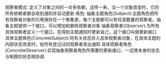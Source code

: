 观察者模式:
         定义了对象之间的一对多依赖，这样一来，当一个对象改变时，它的所有依赖者都会收到通知并自动更新
角色:
   抽象主题角色(Subject):主题角色把所有观察者对象的引用保存在一个聚集里，每个主题都可以有任意数量的观察者。抽象主题提供一个接口，可以增加和删除观察者对象
   抽象观察者(Observer):为所有具体观察者定义一个接口，在得到主题通知时更新自己，这个接口叫做更新接口
   具体主题角色(ConcreteSubject):将有关状态存入具体观察者对象，在具体主题的内部状态改变时，给所有登记过的观察者发出通知
   具体观察者角色(ConcreteObserver):实现抽象观察者角色所需要的更新接口，一边使本身的状态与制图的状态相协调